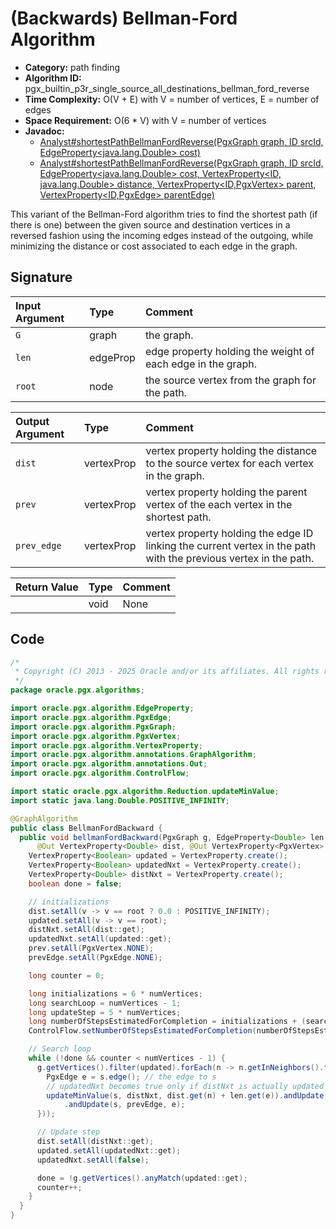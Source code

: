# (Backwards) Bellman-Ford Algorithm

- **Category:** path finding
- **Algorithm ID:** pgx_builtin_p3r_single_source_all_destinations_bellman_ford_reverse
- **Time Complexity:** O(V + E) with V = number of vertices, E = number of edges
- **Space Requirement:** O(6 * V) with V = number of vertices
- **Javadoc:**
  - [Analyst#shortestPathBellmanFordReverse(PgxGraph graph, ID srcId, EdgeProperty<java.lang.Double> cost)](https://docs.oracle.com/en/database/oracle/property-graph/25.1/spgjv/oracle/pgx/api/Analyst.html#shortestPathBellmanFordReverse_oracle_pgx_api_PgxGraph_ID_oracle_pgx_api_EdgeProperty_)
  - [Analyst#shortestPathBellmanFordReverse(PgxGraph graph, ID srcId, EdgeProperty<java.lang.Double> cost, VertexProperty<ID,​java.lang.Double> distance, VertexProperty<ID,​PgxVertex<ID>> parent, VertexProperty<ID,​PgxEdge> parentEdge)](https://docs.oracle.com/en/database/oracle/property-graph/25.1/spgjv/oracle/pgx/api/Analyst.html#shortestPathBellmanFordReverse_oracle_pgx_api_PgxGraph_ID_oracle_pgx_api_EdgeProperty_oracle_pgx_api_VertexProperty_oracle_pgx_api_VertexProperty_oracle_pgx_api_VertexProperty_)

This variant of the Bellman-Ford algorithm tries to find the shortest path (if there is one) between the given source and destination vertices in a reversed fashion using the incoming edges instead of the outgoing, while minimizing the distance or cost associated to each edge in the graph.

## Signature

| Input Argument | Type | Comment |
| :--- | :--- | :--- |
| `G` | graph | the graph. |
| `len` | edgeProp<double> | edge property holding the weight of each edge in the graph. |
| `root` | node | the source vertex from the graph for the path. |

| Output Argument | Type | Comment |
| :--- | :--- | :--- |
| `dist` | vertexProp<double> | vertex property holding the distance to the source vertex for each vertex in the graph. |
| `prev` | vertexProp<node> | vertex property holding the parent vertex of the each vertex in the shortest path. |
| `prev_edge` | vertexProp<edge> | vertex property holding the edge ID linking the current vertex in the path with the previous vertex in the path. |

| Return Value | Type | Comment |
| :--- | :--- | :--- |
| | void | None |

## Code

```java
/*
 * Copyright (C) 2013 - 2025 Oracle and/or its affiliates. All rights reserved.
 */
package oracle.pgx.algorithms;

import oracle.pgx.algorithm.EdgeProperty;
import oracle.pgx.algorithm.PgxEdge;
import oracle.pgx.algorithm.PgxGraph;
import oracle.pgx.algorithm.PgxVertex;
import oracle.pgx.algorithm.VertexProperty;
import oracle.pgx.algorithm.annotations.GraphAlgorithm;
import oracle.pgx.algorithm.annotations.Out;
import oracle.pgx.algorithm.ControlFlow;

import static oracle.pgx.algorithm.Reduction.updateMinValue;
import static java.lang.Double.POSITIVE_INFINITY;

@GraphAlgorithm
public class BellmanFordBackward {
  public void bellmanFordBackward(PgxGraph g, EdgeProperty<Double> len, PgxVertex root,
      @Out VertexProperty<Double> dist, @Out VertexProperty<PgxVertex> prev, @Out VertexProperty<PgxEdge> prevEdge) {
    VertexProperty<Boolean> updated = VertexProperty.create();
    VertexProperty<Boolean> updatedNxt = VertexProperty.create();
    VertexProperty<Double> distNxt = VertexProperty.create();
    boolean done = false;

    // initializations
    dist.setAll(v -> v == root ? 0.0 : POSITIVE_INFINITY);
    updated.setAll(v -> v == root);
    distNxt.setAll(dist::get);
    updatedNxt.setAll(updated::get);
    prev.setAll(PgxVertex.NONE);
    prevEdge.setAll(PgxEdge.NONE);

    long counter = 0;

    long initializations = 6 * numVertices;
    long searchLoop = numVertices - 1;
    long updateStep = 5 * numVertices;
    long numberOfStepsEstimatedForCompletion = initializations + (searchLoop * updateStep);
    ControlFlow.setNumberOfStepsEstimatedForCompletion(numberOfStepsEstimatedForCompletion);

    // Search loop
    while (!done && counter < numVertices - 1) {
      g.getVertices().filter(updated).forEach(n -> n.getInNeighbors().forEach(s -> {
        PgxEdge e = s.edge(); // the edge to s
        // updatedNxt becomes true only if distNxt is actually updated
        updateMinValue(s, distNxt, dist.get(n) + len.get(e)).andUpdate(s, updatedNxt, true).andUpdate(s, prev, n)
            .andUpdate(s, prevEdge, e);
      }));

      // Update step
      dist.setAll(distNxt::get);
      updated.setAll(updatedNxt::get);
      updatedNxt.setAll(false);

      done = !g.getVertices().anyMatch(updated::get);
      counter++;
    }
  }
}
```
